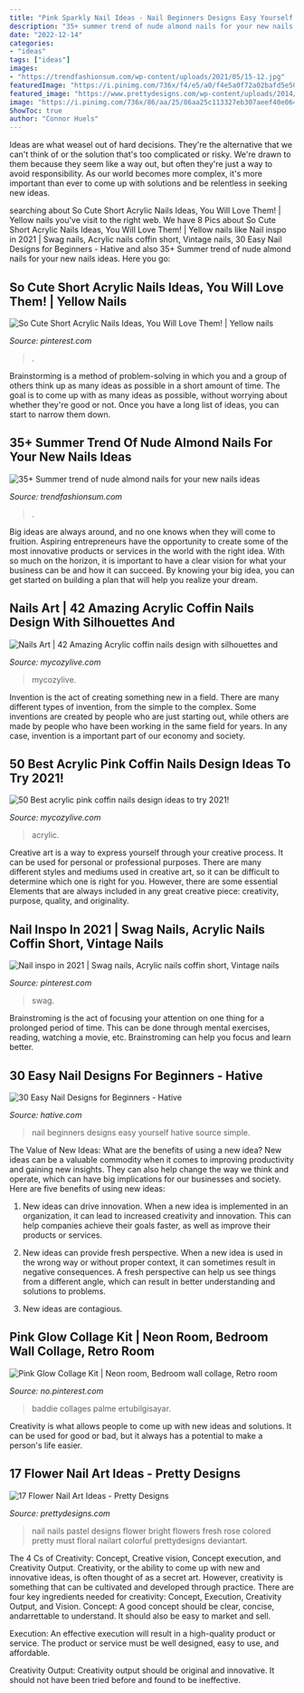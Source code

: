 ```yaml
---
title: "Pink Sparkly Nail Ideas - Nail Beginners Designs Easy Yourself Hative Source Simple"
description: "35+ summer trend of nude almond nails for your new nails ideas"
date: "2022-12-14"
categories:
- "ideas"
tags: ["ideas"]
images:
- "https://trendfashionsum.com/wp-content/uploads/2021/05/15-12.jpg"
featuredImage: "https://i.pinimg.com/736x/f4/e5/a0/f4e5a0f72a02bafd5e501e8477f914d1.jpg"
featured_image: "https://www.prettydesigns.com/wp-content/uploads/2014/01/Fresh-Nail-Art.jpg"
image: "https://i.pinimg.com/736x/86/aa/25/86aa25c113327eb307aeef40e064018e.jpg"
ShowToc: true
author: "Connor Huels"
---
```



Ideas are what weasel out of hard decisions. They're the alternative that we can't think of or the solution that's too complicated or risky. We're drawn to them because they seem like a way out, but often they're just a way to avoid responsibility. As our world becomes more complex, it's more important than ever to come up with solutions and be relentless in seeking new ideas.

	

		
searching about So Cute Short Acrylic Nails Ideas, You Will Love Them! | Yellow nails you've visit to the right web. We have 8 Pics about So Cute Short Acrylic Nails Ideas, You Will Love Them! | Yellow nails like Nail inspo in 2021 | Swag nails, Acrylic nails coffin short, Vintage nails, 30 Easy Nail Designs for Beginners - Hative and also 35+ Summer trend of nude almond nails for your new nails ideas. Here you go:
		
    
## So Cute Short Acrylic Nails Ideas, You Will Love Them! | Yellow Nails

<img loading=lazy src="https://i.pinimg.com/736x/79/e9/62/79e9624af37ad74a739e79c1512dce6d.jpg" onerror="this.onerror=null;this.src='https://tse1.mm.bing.net/th?id=OIP.zpOWJoBT4h7EmdamDLT6wwHaLH&amp;pid=15.1';" alt="So Cute Short Acrylic Nails Ideas, You Will Love Them! | Yellow nails">

_Source: pinterest.com_

>. 

	

Brainstorming is a method of problem-solving in which you and a group of others think up as many ideas as possible in a short amount of time. The goal is to come up with as many ideas as possible, without worrying about whether they're good or not. Once you have a long list of ideas, you can start to narrow them down.

    
## 35+ Summer Trend Of Nude Almond Nails For Your New Nails Ideas

<img loading=lazy src="https://trendfashionsum.com/wp-content/uploads/2021/05/15-12.jpg" onerror="this.onerror=null;this.src='https://tse4.mm.bing.net/th?id=OIP.ManiadNX2C_UE1r_RzMQMQHaLH&amp;pid=15.1';" alt="35+ Summer trend of nude almond nails for your new nails ideas">

_Source: trendfashionsum.com_

>. 

	

Big ideas are always around, and no one knows when they will come to fruition. Aspiring entrepreneurs have the opportunity to create some of the most innovative products or services in the world with the right idea. With so much on the horizon, it is important to have a clear vision for what your business can be and how it can succeed. By knowing your big idea, you can get started on building a plan that will help you realize your dream.

    
## Nails Art | 42 Amazing Acrylic Coffin Nails Design With Silhouettes And

<img loading=lazy src="https://mycozylive.com/wp-content/uploads/2021/02/19-8.jpg" onerror="this.onerror=null;this.src='https://tse1.mm.bing.net/th?id=OIP.SvsVxS_gzaJjXRrHQVNHZAHaKN&amp;pid=15.1';" alt="Nails Art | 42 Amazing Acrylic coffin nails design with silhouettes and">

_Source: mycozylive.com_

>mycozylive. 

	

Invention is the act of creating something new in a field. There are many different types of invention, from the simple to the complex. Some inventions are created by people who are just starting out, while others are made by people who have been working in the same field for years. In any case, invention is a important part of our economy and society.

    
## 50 Best Acrylic Pink Coffin Nails Design Ideas To Try 2021!

<img loading=lazy src="https://mycozylive.com/wp-content/uploads/2021/04/4-13-683x1024.jpg" onerror="this.onerror=null;this.src='https://tse4.mm.bing.net/th?id=OIP.bFUL2tke64ApIIEwDdwB3gHaLG&amp;pid=15.1';" alt="50 Best acrylic pink coffin nails design ideas to try 2021!">

_Source: mycozylive.com_

>acrylic. 

	

Creative art is a way to express yourself through your creative process. It can be used for personal or professional purposes. There are many different styles and mediums used in creative art, so it can be difficult to determine which one is right for you. However, there are some essential Elements that are always included in any great creative piece: creativity, purpose, quality, and originality.

    
## Nail Inspo In 2021 | Swag Nails, Acrylic Nails Coffin Short, Vintage Nails

<img loading=lazy src="https://i.pinimg.com/736x/86/aa/25/86aa25c113327eb307aeef40e064018e.jpg" onerror="this.onerror=null;this.src='https://tse4.mm.bing.net/th?id=OIP.01kYRw5Pagbobe3EKblxMAHaJ3&amp;pid=15.1';" alt="Nail inspo in 2021 | Swag nails, Acrylic nails coffin short, Vintage nails">

_Source: pinterest.com_

>swag. 

	

Brainstroming is the act of focusing your attention on one thing for a prolonged period of time. This can be done through mental exercises, reading, watching a movie, etc. Brainstroming can help you focus and learn better.

    
## 30 Easy Nail Designs For Beginners - Hative

<img loading=lazy src="https://hative.com/wp-content/uploads/2014/11/easy-nail-designs/27-easy-nail-designs-for-beginners.jpg" onerror="this.onerror=null;this.src='https://tse1.mm.bing.net/th?id=OIP.6bCxR0tzGvIhlcLXFK9oFQHaLG&amp;pid=15.1';" alt="30 Easy Nail Designs for Beginners - Hative">

_Source: hative.com_

>nail beginners designs easy yourself hative source simple. 

	

The Value of New Ideas: What are the benefits of using a new idea?
New ideas can be a valuable commodity when it comes to improving productivity and gaining new insights. They can also help change the way we think and operate, which can have big implications for our businesses and society. Here are five benefits of using new ideas:
1. New ideas can drive innovation. When a new idea is implemented in an organization, it can lead to increased creativity and innovation. This can help companies achieve their goals faster, as well as improve their products or services.

2. New ideas can provide fresh perspective. When a new idea is used in the wrong way or without proper context, it can sometimes result in negative consequences. A fresh perspective can help us see things from a different angle, which can result in better understanding and solutions to problems.

3. New ideas are contagious.

    
## Pink Glow Collage Kit | Neon Room, Bedroom Wall Collage, Retro Room

<img loading=lazy src="https://i.pinimg.com/736x/f4/e5/a0/f4e5a0f72a02bafd5e501e8477f914d1.jpg" onerror="this.onerror=null;this.src='https://tse4.mm.bing.net/th?id=OIP.V8mMDqS-196gNvS4Y7CRvQHaKW&amp;pid=15.1';" alt="Pink Glow Collage Kit | Neon room, Bedroom wall collage, Retro room">

_Source: no.pinterest.com_

>baddie collages palme ertubilgisayar. 

	

Creativity is what allows people to come up with new ideas and solutions. It can be used for good or bad, but it always has a potential to make a person's life easier.

    
## 17 Flower Nail Art Ideas - Pretty Designs

<img loading=lazy src="https://www.prettydesigns.com/wp-content/uploads/2014/01/Fresh-Nail-Art.jpg" onerror="this.onerror=null;this.src='https://tse2.mm.bing.net/th?id=OIP.UNP1oOFLz4nGUAxTwaLk-wHaJ4&amp;pid=15.1';" alt="17 Flower Nail Art Ideas - Pretty Designs">

_Source: prettydesigns.com_

>nail nails pastel designs flower bright flowers fresh rose colored pretty must floral nailart colorful prettydesigns deviantart. 

	

The 4 Cs of Creativity: Concept, Creative vision, Concept execution, and Creativity Output.
Creativity, or the ability to come up with new and innovative ideas, is often thought of as a secret art. However, creativity is something that can be cultivated and developed through practice. There are four key ingredients needed for creativity: Concept, Execution, Creativity Output, and Vision.
Concept: A good concept should be clear, concise, andarrettable to understand. It should also be easy to market and sell.

Execution: An effective execution will result in a high-quality product or service. The product or service must be well designed, easy to use, and affordable.

Creativity Output: Creativity output should be original and innovative. It should not have been tried before and found to be ineffective.

